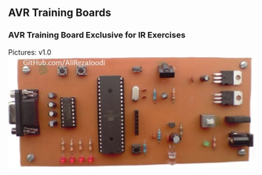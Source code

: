 ## AVR Training Boards

### AVR Training Board Exclusive for IR Exercises
Pictures: v1.0
![](TrainingBoard_IR/Pictures/v1.0.jpg)
